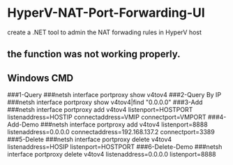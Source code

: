 # HyperV-NAT-Port-Forwarding-UI
create a .NET tool to admin the NAT forwading rules in HyperV host

## the function was not working properly.


## Windows CMD

###1-Query 
###netsh interface portproxy show v4tov4
###2-Query By IP
###netsh interface portproxy show v4tov4|find "0.0.0.0" 
###3-Add
###netsh interface portproxy add v4tov4 listenport=HOSTPORT listenaddress=HOSTIP connectaddress=VMIP connectport=VMPORT
###4-Add-Demo
###netsh interface portproxy add v4tov4 listenport=8888 listenaddress=0.0.0.0 connectaddress=192.168.137.2 connectport=3389
###5-Delete
###netsh interface portproxy delete v4tov4 listenaddress=HOSIP listenport=HOSTPORT
###6-Delete-Demo
###netsh interface portproxy delete v4tov4  listenaddress=0.0.0.0 listenport=8888
